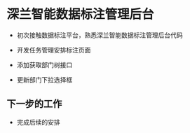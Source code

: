 <!--
 * @Author: your name
 * @Date: 2020-11-04 17:26:51
 * @LastEditTime: 2020-11-04 17:35:52
 * @LastEditors: Please set LastEditors
 * @Description: In User Settings Edit
 * @FilePath: \Front-end-Learning\simon工作汇报\20201104日报.md
-->
# 深兰智能数据标注管理后台

- 初次接触数据标注平台，熟悉深兰智能数据标注管理后台代码

- 开发任务管理安排标注页面

- 添加获取部门树接口

- 更新部门下拉选择框





## 下一步的工作

- 完成后续的安排